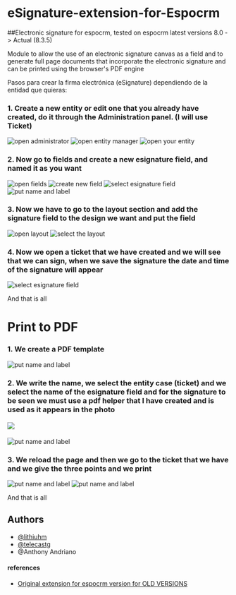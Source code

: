 # eSignature-extension-for-Espocrm
##Electronic signature for espocrm, tested on espocrm latest versions 8.0 -> Actual (8.3.5)

Module to allow the use of an electronic signature canvas as a field and to generate full page documents that incorporate the electronic signature and can be printed using the browser's PDF engine

Pasos para crear la firma electrónica (eSignature) dependiendo de la entidad que quieras:

### 1. Create a new entity or edit one that you already have created, do it through the Administration panel. (I will use Ticket)

![open administrator](eSignature-extension-for-Espocrm/images/1.png?raw=true)
![open entity manager](eSignature-extension-for-Espocrm/images/2.png?raw=true)
![open your entity](eSignature-extension-for-Espocrm/images/3.png?raw=true)

### 2. Now go to fields and create a new esignature field, and named it as you want

![open fields](eSignature-extension-for-Espocrm/images/4.png?raw=true)
![create new field](eSignature-extension-for-Espocrm/images/5.png?raw=true)
![select esignature field](eSignature-extension-for-Espocrm/images/6.png?raw=true)
![put name and label](eSignature-extension-for-Espocrm/images/7.png?raw=true)

### 3. Now we have to go to the layout section and add the signature field to the design we want and put the field

![open layout](eSignature-extension-for-Espocrm/images/8.png?raw=true)
![select the layout](eSignature-extension-for-Espocrm/images/9.png?raw=true)

### 4. Now we open a ticket that we have created and we will see that we can sign, when we save the signature the date and time of the signature will appear

![select esignature field](eSignature-extension-for-Espocrm/images/10.png?raw=true)

And that is all

# Print to PDF

### 1. We create a PDF template

![put name and label](eSignature-extension-for-Espocrm/images/11.png?raw=true)

### 2.  We write the name, we select the entity case (ticket) and we select the name of the esignature field and for the signature to be seen we must use a pdf helper that I have created and is used as it appears in the photo

#### <img src="{{img_data esignaturefieldname}}">

![put name and label](eSignature-extension-for-Espocrm/images/12.png?raw=true)

### 3. We reload the page and then we go to the ticket that we have and we give the three points and we print

![put name and label](eSignature-extension-for-Espocrm/images/13.png?raw=true)
![put name and label](eSignature-extension-for-Espocrm/images/14.png?raw=true)

And that is all

## Authors

- [@lithiuhm](https://github.com/Lithiuhm)
- [@telecastg](https://github.com/telecastg)
- @Anthony Andriano

#### references

- [Original extension for espocrm version for OLD VERSIONS](https://github.com/EspoCRM-Custom-Modules/eSignature-for-Documents/tree/master)
